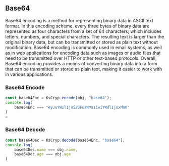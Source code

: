 
## Base64
Base64 encoding is a method for representing binary data in ASCII text format. In this encoding scheme, every three bytes of binary data are represented as four characters from a set of 64 characters, which includes letters, numbers, and special characters. The resulting text is larger than the original binary data, but can be transmitted or stored as plain text without modification. Base64 encoding is commonly used in email systems, as well as in web applications for encoding data such as images or audio files that need to be transmitted over HTTP or other text-based protocols. Overall, Base64 encoding provides a means of converting binary data into a form that can be transmitted or stored as plain text, making it easier to work with in various applications.

### Base64 Encode
```js 
const base64Enc = KsCryp.encode(obj, "base64");
console.log(
    base64Enc === "eyJuYW1lIjoiZGFuaWVsIiwiYWdlIjoxMn0"
)
=
```

### Base64 Decode
```js 
const base64Dec = KsCryp.decode(base64Enc, "base64");
console.log(
    base64Dec.name === obj.name,
    base64Dec.age === obj.age
)
```